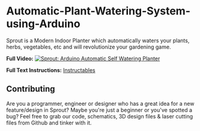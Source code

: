 # Automatic-Plant-Watering-System-using-Arduino
Sprout is a Modern Indoor Planter which automatically waters your plants, herbs, vegetables, etc and will revolutionize your gardening game.

**Full Video:**
[![Sprout: Arduino Automatic Self Watering Planter](https://cdn.instructables.com/FUO/KN08/JCAUGJVG/FUOKN08JCAUGJVG.LARGE.jpg)](https://www.youtube.com/watch?v=lRu-Z6gGrvc)

**Full Text Instructions:** 
[Instructables](https://www.instructables.com/id/Sprout-Modern-Indoor-Self-Watering-Planter/)

## Contributing
Are you a programmer, engineer or designer who has a great idea for a new feature/design in Sprout? Maybe you're just a beginner or you've spotted a bug? Feel free to grab our code, schematics, 3D design files & laser cutting files from Github and tinker with it.
